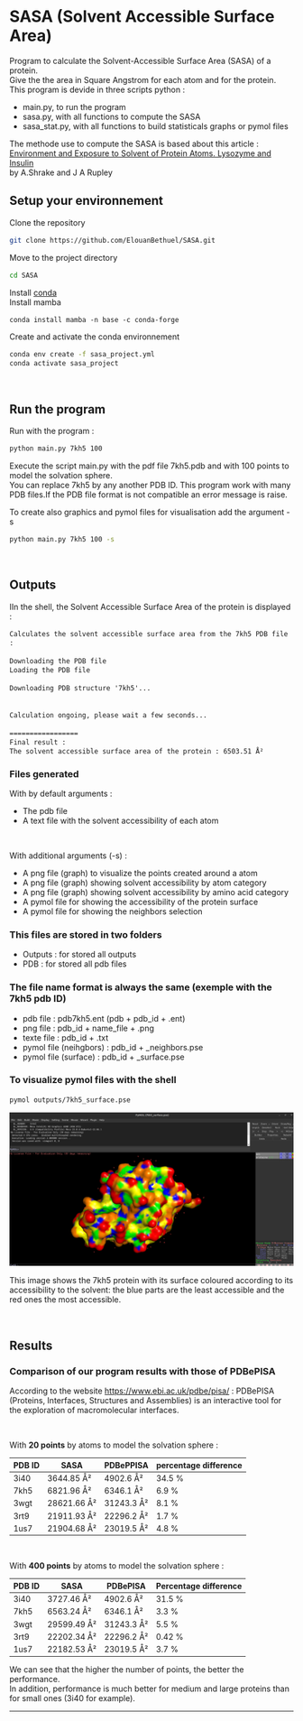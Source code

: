 
# SASA (Solvent Accessible Surface Area)

 Program to calculate the Solvent-Accessible Surface Area (SASA) of a protein.   
 Give the the area in Square Angstrom for each atom and for the protein.   
 This program is devide in three scripts python :   
 - main.py, to run the program 
 - sasa.py, with all functions to compute the SASA
 - sasa_stat.py, with all functions to build statisticals graphs or pymol files

The methode use to compute the SASA is based about this article :   
[Environment and Exposure to Solvent of Protein Atoms. Lysozyme and Insulin](https://pubmed.ncbi.nlm.nih.gov/4760134/)   
by  A.Shrake and J A Rupley

## Setup your environnement 

Clone the repository   
```sh
git clone https://github.com/ElouanBethuel/SASA.git
```
Move to the project directory   
```sh
cd SASA
```
Install [conda](https://docs.conda.io/en/latest/)   
Install mamba 
```
conda install mamba -n base -c conda-forge
```
Create and activate the conda environnement   
```sh
conda env create -f sasa_project.yml
conda activate sasa_project 
``` 
<br>

## Run the program
Run with the program :  
```sh
python main.py 7kh5 100
```
Execute the script main.py with the pdf file 7kh5.pdb and with 100 points to model the solvation sphere.   
You can replace 7kh5 by any another PDB ID. This program work with many PDB files.If the PDB file format is not compatible an error message is raise.   

To create also graphics and pymol files for visualisation add the argument -s

```sh
python main.py 7kh5 100 -s 
```

<br>

## Outputs

IIn the shell, the Solvent Accessible Surface Area of the protein is displayed :

```
Calculates the solvent accessible surface area from the 7kh5 PDB file :

Downloading the PDB file	
Loading the PDB file

Downloading PDB structure '7kh5'...


Calculation ongoing, please wait a few seconds...

=================
Final result :	
The solvent accessible surface area of the protein : 6503.51 Å² 
```

### Files generated

With by default arguments : 
- The pdb file 
- A text file with the solvent accessibility of each atom   

<br> 

With additional arguments (-s) : 
- A png file (graph) to visualize the points created around a atom
- A png file (graph) showing solvent accessibility by atom category
- A png file (graph) showing solvent accessibility by amino acid category
- A pymol file for showing the accessibility of the protein surface
- A pymol file for showing the neighbors selection 

### This files are stored in two folders
- Outputs : for stored all outputs
- PDB :  for stored all pdb files

### The file name format is always the same (exemple with the 7kh5 pdb ID)
- pdb file : pdb7kh5.ent (pdb + pdb_id + .ent)
- png file : pdb_id + name_file + .png 
- texte file : pdb_id + .txt 
- pymol file (neihgbors) : pdb_id + _neighbors.pse 
- pymol file (surface) : pdb_id + _surface.pse

### To visualize pymol files with the shell 
```sh 
pymol outputs/7kh5_surface.pse 
```
![image](.readme_images/pymol_7kh5_surface.png)

This image shows the 7kh5 protein with its surface coloured according to its accessibility to the solvent: the blue parts are the least accessible and the red ones the most accessible. 

<br>

## Results 

### Comparison of our program results with those of PDBePISA  

According to the website https://www.ebi.ac.uk/pdbe/pisa/ :  PDBePISA (Proteins, Interfaces, Structures and Assemblies) is an interactive tool for the exploration of macromolecular interfaces.

<br>

With **20 points** by atoms to model the solvation sphere : 

| PDB ID | SASA         | PDBePPISA   | percentage difference |
|--------|--------------|-------------|------------------|
| 3i40   |  3644.85 Å²  | 4902.6 Å²   | 34.5 %           |
| 7kh5   |  6821.96 Å²  | 6346.1 Å²   | 6.9 %            |
| 3wgt   |  28621.66 Å² | 31243.3 Å²  | 8.1 %            |
| 3rt9   |  21911.93 Å² | 22296.2 Å²  | 1.7 %            |
| 1us7   |  21904.68 Å² | 23019.5 Å²  | 4.8 %            |  

<br>

With **400 points** by atoms to model the solvation sphere :

| PDB ID | SASA        | PDBePISA    | Percentage difference |
|--------|-------------|-------------|------------------|
| 3i40   | 3727.46 Å²  | 4902.6 Å²   | 31.5 %           |
| 7kh5   | 6563.24 Å²  | 6346.1 Å²   | 3.3 %            |
| 3wgt   | 29599.49 Å² | 31243.3 Å²  | 5.5 %            |
| 3rt9   | 22202.34 Å² | 22296.2 Å²  | 0.42 %           |
| 1us7   | 22182.53 Å² | 23019.5 Å²  | 3.7 %            |


We can see that the higher the number of points, the better the performance.   
In addition, performance is much better for medium and large proteins than for small ones (3i40 for example).  

---